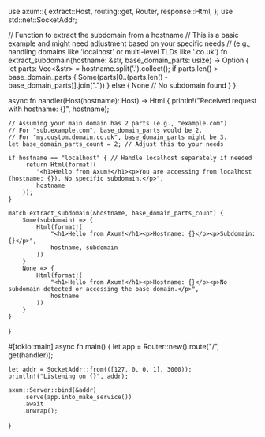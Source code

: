 use axum::{
    extract::Host,
    routing::get,
    Router,
    response::Html,
};
use std::net::SocketAddr;

// Function to extract the subdomain from a hostname
// This is a basic example and might need adjustment based on your specific needs
// (e.g., handling domains like 'localhost' or multi-level TLDs like '.co.uk')
fn extract_subdomain(hostname: &str, base_domain_parts: usize) -> Option<String> {
    let parts: Vec<&str> = hostname.split('.').collect();
    if parts.len() > base_domain_parts {
        Some(parts[0..(parts.len() - base_domain_parts)].join("."))
    } else {
        None // No subdomain found
    }
}

async fn handler(Host(hostname): Host) -> Html<String> {
    println!("Received request with hostname: {}", hostname);

    // Assuming your main domain has 2 parts (e.g., "example.com")
    // For "sub.example.com", base_domain_parts would be 2.
    // For "my.custom.domain.co.uk", base_domain_parts might be 3.
    let base_domain_parts_count = 2; // Adjust this to your needs

    if hostname == "localhost" { // Handle localhost separately if needed
         return Html(format!(
            "<h1>Hello from Axum!</h1><p>You are accessing from localhost (hostname: {}). No specific subdomain.</p>",
            hostname
        ));
    }

    match extract_subdomain(&hostname, base_domain_parts_count) {
        Some(subdomain) => {
            Html(format!(
                "<h1>Hello from Axum!</h1><p>Hostname: {}</p><p>Subdomain: {}</p>",
                hostname, subdomain
            ))
        }
        None => {
            Html(format!(
                "<h1>Hello from Axum!</h1><p>Hostname: {}</p><p>No subdomain detected or accessing the base domain.</p>",
                hostname
            ))
        }
    }
}

#[tokio::main]
async fn main() {
    let app = Router::new().route("/", get(handler));

    let addr = SocketAddr::from(([127, 0, 0, 1], 3000));
    println!("Listening on {}", addr);

    axum::Server::bind(&addr)
        .serve(app.into_make_service())
        .await
        .unwrap();
}
